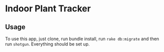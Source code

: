 # Indoor Plant Tracker

## Usage

To use this app, just clone, run bundle install, run `rake db:migrate` and then run `shotgun`.
Everything should be set up.

